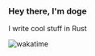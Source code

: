 ### Hey there, I'm doge <img src="https://komarev.com/ghpvc/?username=tbnritzdoge" alt="" align="center" />
 
 I write cool stuff in Rust
 
 ![wakatime](https://wakatime.com/share/@doge/2c27b14c-0edf-4afa-a0cb-c77022e0a909.svg)
